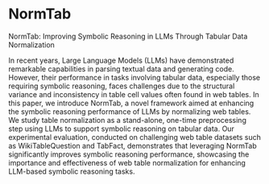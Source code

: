 # NormTab
NormTab: Improving Symbolic Reasoning in LLMs Through Tabular Data Normalization

In recent years, Large Language Models
(LLMs) have demonstrated remarkable capabilities in parsing textual data and generating
code. However, their performance in tasks involving tabular data, especially those requiring
symbolic reasoning, faces challenges due to the structural variance and inconsistency in table cell values often found in web tables. In
this paper, we introduce NormTab, a novel framework aimed at enhancing the symbolic
reasoning performance of LLMs by normalizing web tables. We study table normalization as a stand-alone, one-time preprocessing
step using LLMs to support symbolic reasoning on tabular data. Our experimental evaluation, conducted on challenging web table datasets such as WikiTableQuestion and TabFact, demonstrates that leveraging NormTab
significantly improves symbolic reasoning performance, showcasing the importance and effectiveness of web table normalization for enhancing LLM-based symbolic reasoning tasks.
